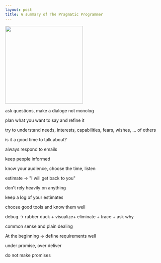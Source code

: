 ```yaml
---
layout: post
title: A summary of The Pragmatic Programmer
---
```


<img height="250"  src="https://i.gr-assets.com/images/S/compressed.photo.goodreads.com/books/1401432508l/4099.jpg" /> 


ask questions, make a dialoge not monolog 

plan what you want to say and refine it 

try to understand needs, interests, capabilities, fears, wishes, ... of others

is it a good time to talk about?

always respond to emails

keep people informed

know your audience, choose the time, listen 

estimate -> "I will get back to you"

don't rely heavily on anything 

keep a log of your estimates

choose good tools and know them well

debug -> rubber duck + visualize+ eliminate + trace + ask why 

common sense and plain dealing 

At the beginning -> define requirements well 

under promise, over deliver 

do not make promises 